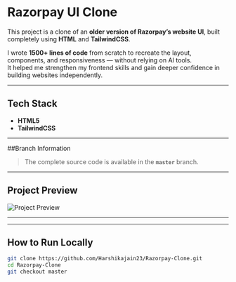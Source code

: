 # Razorpay UI Clone

This project is a clone of an **older version of Razorpay’s website UI**, built completely using **HTML** and **TailwindCSS**.

I wrote **1500+ lines of code** from scratch to recreate the layout, components, and responsiveness — without relying on AI tools.  
It helped me strengthen my frontend skills and gain deeper confidence in building websites independently.

---

## Tech Stack
- **HTML5**
- **TailwindCSS**


---

##Branch Information
> The complete source code is available in the **`master`** branch.

---

## Project Preview
![Project Preview](Assets\thumbnail.JPG)

---


---

## How to Run Locally
```bash
git clone https://github.com/Harshikajain23/Razorpay-Clone.git
cd Razorpay-Clone
git checkout master
